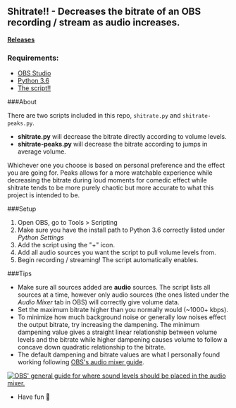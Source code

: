 ## Shitrate!! - Decreases the bitrate of an OBS recording / stream as audio increases.

[**Releases**](https://github.com/satasatalight/obs-shitrate/releases "Releases")

### Requirements:

- [OBS Studio](https://obsproject.com/ "OBS Studio")
- [Python 3.6](https://www.python.org/downloads/release/python-368/ "Python 3.6")
- [The script!!](https://github.com/satasatalight/obs-shitrate/releases "The script!!")

###About

There are two scripts included in this repo, `shitrate.py` and `shitrate-peaks.py`.
- **shitrate.py** will decrease the bitrate directly according to volume levels.
- **shitrate-peaks.py** will decrease the bitrate according to jumps in average volume.

Whichever one you choose is based on personal preference and the effect you are going for. Peaks allows for a more watchable experience while decreasing the bitrate during loud moments for comedic effect while shitrate tends to be more purely chaotic but more accurate to what this project is intended to be.

###Setup

1. Open OBS, go to Tools > Scripting
2. Make sure you have the install path to Python 3.6 correctly listed under *Python Settings*
3. Add the script using the "+" icon.
4. Add all audio sources you want the script to pull volume levels from.
5. Begin recording / streaming! The script automatically enables.

###Tips

- Make sure all sources added are **audio** sources. The script lists all sources at a time, however only audio sources (the ones listed under the *Audio Mixer* tab in OBS) will correctly give volume data.
- Set the maximum bitrate higher than you normally would (~1000+ kbps).
- To minimize how much background noise or generally low noises effect the output bitrate, try increasing the dampening. The minimum dampening value gives a straight linear relationship between volume levels and the bitrate while higher dampening causes volume to follow a concave down quadratic relationship to the bitrate. 
- The default dampening and bitrate values are what I personally found working following [OBS's audio mixer guide](https://obsproject.com/kb/audio-mixer-guide "OBS' audio mixer guide"). 

[![OBS' general guide for where sound levels should be placed in the audio mixer.](https://obsproject.com/media/pages/kb/audio-mixer-guide/635d30015f-1644751140/ecyfthu-1.png "OBS' general guide for where sound levels should be placed in the audio mixer.")](https://obsproject.com/kb/audio-mixer-guide "OBS' general guide for where sound levels should be placed in the audio mixer.")

- Have fun 🙂